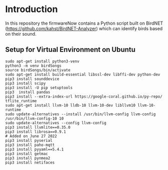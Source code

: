 # Introduction
In this repository the firmwareNow contains a Python script built on BirdNET (https://github.com/kahst/BirdNET-Analyzer) which can identify birds based on their sound.

 

## Setup for Virtual Environment on Ubuntu 

  ```
  sudo apt-get install python3-venv
  python3 -m venv birdSongs
  source birdSongs/bin/activate
  sudo apt-get install build-essential libssl-dev libffi-dev python-dev
  pip3 install sounddevice
  pip3 install scipy
  pip3 install -U pip setuptools
  pip3  install pandas
  pip3 install --extra-index-url https://google-coral.github.io/py-repo/ tflite_runtime
  sudo apt-get install llvm-10 lldb-10 llvm-10-dev libllvm10 llvm-10-runtime
  sudo update-alternatives --install /usr/bin/llvm-config llvm-config /usr/bin/llvm-config-10 10
  sudo update-alternatives --config llvm-config
  pip3 install llvmlite==0.35.0
  pip3 install librosa==0.9.1
  # Added on June 27 2022
  pip3 install pyserial
  pip3 install paho-mqtt
  pip3 install pyyaml==5.4.1
  pip3 install getmac
  pip3 install pynmea2
  pip3 install netifaces
  
  ```
